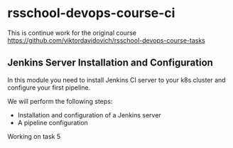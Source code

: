 # rsschool-devops-course-ci
This is continue work for the original course https://github.com/viktordavidovich/rsschool-devops-course-tasks 

## Jenkins Server Installation and Configuration
In this module you need to install Jenkins CI server to your k8s cluster and configure your first pipeline.

We will perform the following steps: 

- Installation and configuration of a Jenkins server
- A pipeline configuration


Working on task 5
